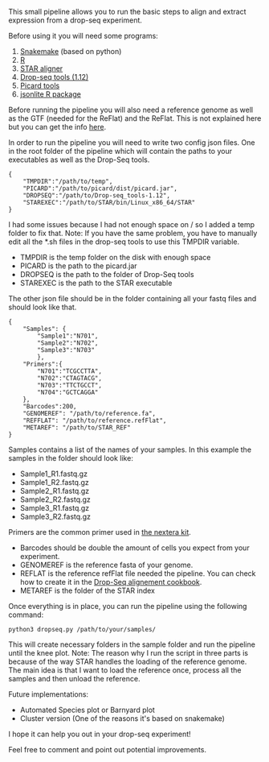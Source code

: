 This small pipeline allows you to run the basic steps to align and extract expression from a drop-seq experiment.

Before using it you will need some programs:

1. [Snakemake](https://snakemake.readthedocs.io/en/latest/) (based on python)
2. [R](https://cran.r-project.org/)
3. [STAR aligner](https://github.com/alexdobin/STAR)
4. [Drop-seq tools (1.12)](http://mccarrolllab.com/dropseq/)
5. [Picard tools](https://broadinstitute.github.io/picard/)
6. [jsonlite R package](https://cran.r-project.org/web/packages/jsonlite/index.html)

Before running the pipeline you will also need a reference genome as well as the GTF (needed for the ReFlat) and the ReFlat. This is not explained here but you can get the info [here](http://mccarrolllab.com/dropseq/).

In order to run the pipeline you will need to write two config json files.
One in the root folder of the pipeline which will contain the paths to your executables as well as the Drop-Seq tools.
```
{
    "TMPDIR":"/path/to/temp",
    "PICARD":"/path/to/picard/dist/picard.jar",
    "DROPSEQ":"/path/to/Drop-seq_tools-1.12",
    "STAREXEC":"/path/to/STAR/bin/Linux_x86_64/STAR"
}
```

I had some issues because I had not enough space on / so I added a temp folder to fix that. Note: If you have the same problem, you have to manually edit all the *.sh files in the drop-seq tools to use this  TMPDIR variable.
* TMPDIR is the temp folder on the disk with enough space
* PICARD is the path to the picard.jar
* DROPSEQ is the path to the folder of Drop-Seq tools
* STAREXEC is the path to the STAR executable

The other json file should be in the folder containing all your fastq files and should look like that.
```
{
    "Samples": {
        "Sample1":"N701",
        "Sample2":"N702",
        "Sample3":"N703"
        },
    "Primers":{
        "N701":"TCGCCTTA",
        "N702":"CTAGTACG",
        "N703":"TTCTGCCT",
        "N704":"GCTCAGGA"
    },
    "Barcodes":200,
    "GENOMEREF": "/path/to/reference.fa",
    "REFFLAT": "/path/to/reference.refFlat",
    "METAREF": "/path/to/STAR_REF"
}

```

Samples contains a list of the names of your samples. In this example the samples in the folder should look like:
* Sample1_R1.fastq.gz
* Sample1_R2.fastq.gz
* Sample2_R1.fastq.gz
* Sample2_R2.fastq.gz
* Sample3_R1.fastq.gz
* Sample3_R2.fastq.gz

Primers are the common primer used in [the nextera kit](http://seq.liai.org/204-2/).
* Barcodes should be double the amount of cells you expect from your experiment.
* GENOMEREF is the reference fasta of your genome.
* REFLAT is the reference refFlat file needed the pipeline. You can check how to create it in the [Drop-Seq alignement cookbook](http://mccarrolllab.com/dropseq/).
* METAREF is the folder of the STAR index

Once everything is in place, you can run the pipeline using the following command:

`python3 dropseq.py /path/to/your/samples/`


This will create necessary folders in the sample folder and run the pipeline until the knee plot.
Note: The reason why I run the script in three parts is because of the way STAR handles the loading of the reference genome.
The main idea is that I want to load the reference once, process all the samples and then unload the reference.

Future implementations:
* Automated Species plot or Barnyard plot
* Cluster version (One of the reasons it's based on snakemake)


I hope it can help you out in your drop-seq experiment!

Feel free to comment and point out potential improvements.